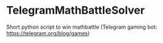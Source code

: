 # TelegramMathBattleSolver
Short python script to win mathbattle (Telegram gaming bot: https://telegram.org/blog/games)
